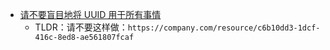 - [请不要盲目地将 UUID 用于所有事情](https://unkey.dev/blog/uuid-ux)
	- TLDR：请不要这样做：`https://company.com/resource/c6b10dd3-1dcf-416c-8ed8-ae561807fcaf`